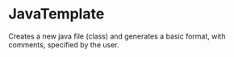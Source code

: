# JavaTemplate
Creates a new java file (class) and generates a basic format, with comments, specified by the user.  
